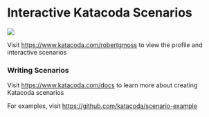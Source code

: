 # Interactive Katacoda Scenarios

[![](http://shields.katacoda.com/katacoda/robertgmoss/count.svg)](https://www.katacoda.com/robertgmoss "Get your profile on Katacoda.com")

Visit https://www.katacoda.com/robertgmoss to view the profile and interactive scenarios

### Writing Scenarios
Visit https://www.katacoda.com/docs to learn more about creating Katacoda scenarios

For examples, visit https://github.com/katacoda/scenario-example
